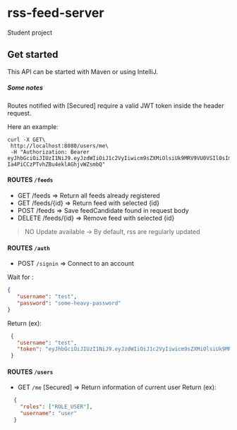 # rss-feed-server

Student project

## Get started

This API can be started with Maven or using IntelliJ.

##### Some notes

Routes notified with [Secured] require a valid JWT token inside the header request.

Here an example: 
```
curl -X GET\
 http://localhost:8080/users/me\
 -H "Authorization: Bearer eyJhbGciOiJIUzI1NiJ9.eyJzdWIiOiJ1c2VyIiwicm9sZXMiOlsiUk9MRV9VU0VSIl0sImlhdCI6MTU1MzcxOTU4NiwiZXhwIjoxNTUzNzIzMTg2fQ.cqQsZ30B_WeV-Ia4PiCCzPTvhZBu4eklAGhjvWZsmbQ"
```

#### ROUTES `/feeds`
 - GET /feeds => Return all feeds already registered
 - GET /feeds/{id} => Return feed with selected {id}
 - POST /feeds => Save feedCandidate found in request body
 - DELETE /feeds/{id} => Remove feed with selected {id}

>  NO Update available -> By default, rss are regularly updated

#### ROUTES `/auth`
 - POST `/signin` => Connect to an account

Wait for :
 ```json
 {
    "username": "test",
    "password": "some-heavy-password"
 }
 ```
Return (ex): 
 ```json
  {
    "username": "test",
    "token": "eyJhbGciOiJIUzI1NiJ9.eyJzdWIiOiJ1c2VyIiwicm9sZXMiOlsiUk9MRV9VU0VSIl0sImlhdCI6MTU1MzcxOTU4NiwiZXhwIjoxNTUzNzIzMTg2fQ.cqQsZ30B_WeV-Ia4PiCCzPTvhZBu4eklAGhjvWZsmbQ"
  }
``` 
 
#### ROUTES `/users`
 - GET `/me` [Secured] => Return information of current user
Return (ex):
```json
  {
    "roles": ["ROLE_USER"],
    "username": "user"
  } 
```
    